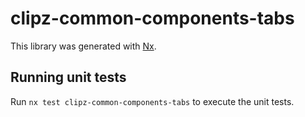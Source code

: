 # clipz-common-components-tabs

This library was generated with [Nx](https://nx.dev).

## Running unit tests

Run `nx test clipz-common-components-tabs` to execute the unit tests.
